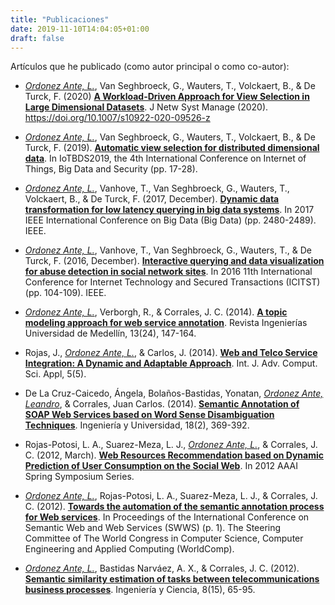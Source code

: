```yaml
---
title: "Publicaciones"
date: 2019-11-10T14:04:05+01:00
draft: false
---
```


Artículos que he publicado (como autor principal o como co-autor):

* *[Ordonez Ante, L.](https://scholar.google.be/citations?user=kxSgexYAAAAJ&hl=en)*, Van Seghbroeck, G., Wauters, T., Volckaert, B., & De Turck, F. (2020) [**A Workload-Driven Approach for View Selection in Large Dimensional Datasets**](https://rdcu.be/b2YnJ). J Netw Syst Manage (2020). https://doi.org/10.1007/s10922-020-09526-z

* *[Ordonez Ante, L.](https://scholar.google.be/citations?user=kxSgexYAAAAJ&hl=en)*, Van Seghbroeck, G., Wauters, T., Volckaert, B., & De Turck, F. (2019). [**Automatic view selection for distributed dimensional data**](https://www.scitepress.org/PublicationsDetail.aspx?ID=WSrr2zJdAbw%3d&t=1). In IoTBDS2019, the 4th International Conference on Internet of Things, Big Data and Security (pp. 17-28). 

* *[Ordonez Ante, L.](https://scholar.google.be/citations?user=kxSgexYAAAAJ&hl=en)*, Vanhove, T., Van Seghbroeck, G., Wauters, T., Volckaert, B., & De Turck, F. (2017, December). [**Dynamic data transformation for low latency querying in big data systems**](https://ieeexplore.ieee.org/abstract/document/8258206). In 2017 IEEE International Conference on Big Data (Big Data) (pp. 2480-2489). IEEE.

* *[Ordonez Ante, L.](https://scholar.google.be/citations?user=kxSgexYAAAAJ&hl=en)*, Vanhove, T., Van Seghbroeck, G., Wauters, T., & De Turck, F. (2016, December). [**Interactive querying and data visualization for abuse detection in social network sites**](https://ieeexplore.ieee.org/abstract/document/7856676). In 2016 11th International Conference for Internet Technology and Secured Transactions (ICITST) (pp. 104-109). IEEE.

* *[Ordonez Ante, L.](https://scholar.google.be/citations?user=kxSgexYAAAAJ&hl=en)*, Verborgh, R., & Corrales, J. C. (2014). [**A topic modeling approach for web service annotation**](http://www.scielo.org.co/scielo.php?script=sci_arttext&pid=S1692-33242014000100011). Revista Ingenierías Universidad de Medellín, 13(24), 147-164.

* Rojas, J., *[Ordonez Ante, L.](https://scholar.google.be/citations?user=kxSgexYAAAAJ&hl=en)*, & Carlos, J. (2014). [**Web and Telco Service Integration: A Dynamic and Adaptable Approach**](http://citeseerx.ist.psu.edu/viewdoc/summary?doi=10.1.1.680.4040). Int. J. Adv. Comput. Sci. Appl, 5(5).

* De La Cruz-Caicedo, Ángela, Bolaños-Bastidas, Yonatan, [*Ordonez Ante, Leandro*](https://scholar.google.be/citations?user=kxSgexYAAAAJ&hl=en), & Corrales, Juan Carlos. (2014). [**Semantic Annotation of SOAP Web Services based on Word Sense Disambiguation Techniques**](http://www.scielo.org.co/scielo.php?script=sci_arttext&pid=S0123-21262014000200009). Ingeniería y Universidad, 18(2), 369-392.

* Rojas-Potosi, L. A., Suarez-Meza, L. J., *[Ordonez Ante, L.](https://scholar.google.be/citations?user=kxSgexYAAAAJ&hl=en)*, & Corrales, J. C. (2012, March). [**Web Resources Recommendation based on Dynamic Prediction of User Consumption on the Social Web**](https://www.aaai.org/ocs/index.php/SSS/SSS12/paper/viewPaper/4348). In 2012 AAAI Spring Symposium Series.

* *[Ordonez Ante, L.](https://scholar.google.be/citations?user=kxSgexYAAAAJ&hl=en)*, Rojas-Potosi, L. A., Suarez-Meza, L. J., & Corrales, J. C. (2012). [**Towards the automation of the semantic annotation process for Web services**](https://search.proquest.com/docview/1425876752?accountid=11077). In Proceedings of the International Conference on Semantic Web and Web Services (SWWS) (p. 1). The Steering Committee of The World Congress in Computer Science, Computer Engineering and Applied Computing (WorldComp).

* *[Ordonez Ante, L.](https://scholar.google.be/citations?user=kxSgexYAAAAJ&hl=en)*, Bastidas Narváez, A. X., & Corrales, J. C. (2012). [**Semantic similarity estimation of tasks between telecommunications business processes**](http://www.scielo.org.co/scielo.php?pid=S1794-91652012000100004&script=sci_arttext&tlng=pt). Ingeniería y Ciencia, 8(15), 65-95.
